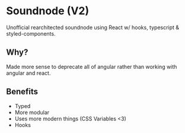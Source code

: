 # Soundnode (V2)
Unofficial rearchitected soundnode using React w/ hooks, typescript & styled-components.

## Why?
Made more sense to deprecate all of angular rather than working with angular and react.

## Benefits
- Typed
- More modular
- Uses more modern things (CSS Variables <3)
- Hooks
